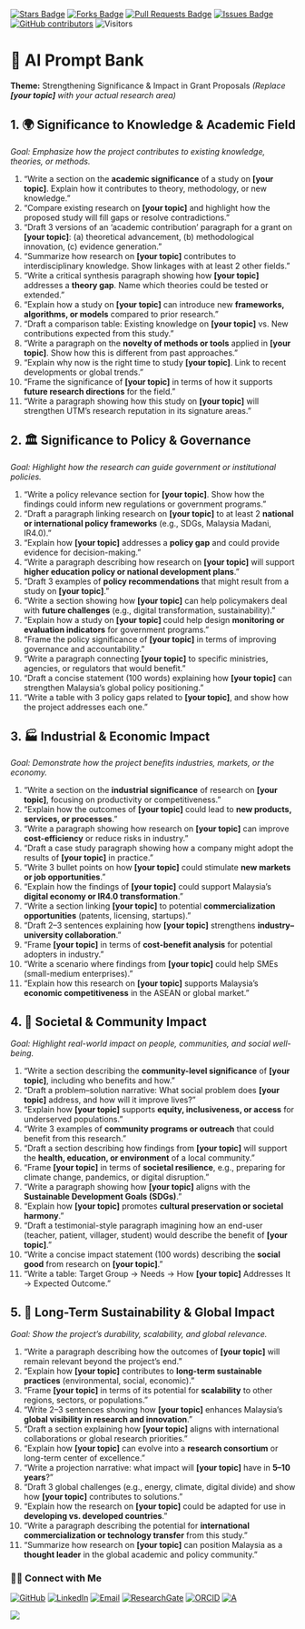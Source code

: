 <a href="https://github.com/drshahizan/short-course/stargazers"><img src="https://img.shields.io/github/stars/drshahizan/short-course" alt="Stars Badge"/></a>
<a href="https://github.com/drshahizan/short-course/network/members"><img src="https://img.shields.io/github/forks/drshahizan/short-course" alt="Forks Badge"/></a>
<a href="https://github.com/drshahizan/short-course/pulls"><img src="https://img.shields.io/github/issues-pr/drshahizan/short-course" alt="Pull Requests Badge"/></a>
<a href="https://github.com/drshahizan/short-course"><img src="https://img.shields.io/github/issues/drshahizan/short-course" alt="Issues Badge"/></a>
<a href="https://github.com/drshahizan/short-course/graphs/contributors"><img alt="GitHub contributors" src="https://img.shields.io/github/contributors/drshahizan/short-course?color=2b9348"></a>
![Visitors](https://api.visitorbadge.io/api/visitors?path=https%3A%2F%2Fgithub.com%2Fdrshahizan%2Fshort-course&labelColor=%23d9e3f0&countColor=%23697689&style=flat)

# 📝 AI Prompt Bank

**Theme:** Strengthening Significance & Impact in Grant Proposals
*(Replace **\[your topic]** with your actual research area)*

## 1. 🌍 Significance to Knowledge & Academic Field

*Goal: Emphasize how the project contributes to existing knowledge, theories, or methods.*

1. “Write a section on the **academic significance** of a study on **\[your topic]**. Explain how it contributes to theory, methodology, or new knowledge.”
2. “Compare existing research on **\[your topic]** and highlight how the proposed study will fill gaps or resolve contradictions.”
3. “Draft 3 versions of an ‘academic contribution’ paragraph for a grant on **\[your topic]**: (a) theoretical advancement, (b) methodological innovation, (c) evidence generation.”
4. “Summarize how research on **\[your topic]** contributes to interdisciplinary knowledge. Show linkages with at least 2 other fields.”
5. “Write a critical synthesis paragraph showing how **\[your topic]** addresses a **theory gap**. Name which theories could be tested or extended.”
6. “Explain how a study on **\[your topic]** can introduce new **frameworks, algorithms, or models** compared to prior research.”
7. “Draft a comparison table: Existing knowledge on **\[your topic]** vs. New contributions expected from this study.”
8. “Write a paragraph on the **novelty of methods or tools** applied in **\[your topic]**. Show how this is different from past approaches.”
9. “Explain why now is the right time to study **\[your topic]**. Link to recent developments or global trends.”
10. “Frame the significance of **\[your topic]** in terms of how it supports **future research directions** for the field.”
11. “Write a paragraph showing how this study on **\[your topic]** will strengthen UTM’s research reputation in its signature areas.”

## 2. 🏛️ Significance to Policy & Governance

*Goal: Highlight how the research can guide government or institutional policies.*

1. “Write a policy relevance section for **\[your topic]**. Show how the findings could inform new regulations or government programs.”
2. “Draft a paragraph linking research on **\[your topic]** to at least 2 **national or international policy frameworks** (e.g., SDGs, Malaysia Madani, IR4.0).”
3. “Explain how **\[your topic]** addresses a **policy gap** and could provide evidence for decision-making.”
4. “Write a paragraph describing how research on **\[your topic]** will support **higher education policy or national development plans**.”
5. “Draft 3 examples of **policy recommendations** that might result from a study on **\[your topic]**.”
6. “Write a section showing how **\[your topic]** can help policymakers deal with **future challenges** (e.g., digital transformation, sustainability).”
7. “Explain how a study on **\[your topic]** could help design **monitoring or evaluation indicators** for government programs.”
8. “Frame the policy significance of **\[your topic]** in terms of improving governance and accountability.”
9. “Write a paragraph connecting **\[your topic]** to specific ministries, agencies, or regulators that would benefit.”
10. “Draft a concise statement (100 words) explaining how **\[your topic]** can strengthen Malaysia’s global policy positioning.”
11. “Write a table with 3 policy gaps related to **\[your topic]**, and show how the project addresses each one.”

## 3. 🏭 Industrial & Economic Impact

*Goal: Demonstrate how the project benefits industries, markets, or the economy.*

1. “Write a section on the **industrial significance** of research on **\[your topic]**, focusing on productivity or competitiveness.”
2. “Explain how the outcomes of **\[your topic]** could lead to **new products, services, or processes**.”
3. “Write a paragraph showing how research on **\[your topic]** can improve **cost-efficiency** or reduce risks in industry.”
4. “Draft a case study paragraph showing how a company might adopt the results of **\[your topic]** in practice.”
5. “Write 3 bullet points on how **\[your topic]** could stimulate **new markets or job opportunities**.”
6. “Explain how the findings of **\[your topic]** could support Malaysia’s **digital economy or IR4.0 transformation**.”
7. “Write a section linking **\[your topic]** to potential **commercialization opportunities** (patents, licensing, startups).”
8. “Draft 2–3 sentences explaining how **\[your topic]** strengthens **industry–university collaboration**.”
9. “Frame **\[your topic]** in terms of **cost-benefit analysis** for potential adopters in industry.”
10. “Write a scenario where findings from **\[your topic]** could help SMEs (small-medium enterprises).”
11. “Explain how this research on **\[your topic]** supports Malaysia’s **economic competitiveness** in the ASEAN or global market.”

## 4. 👥 Societal & Community Impact

*Goal: Highlight real-world impact on people, communities, and social well-being.*

1. “Write a section describing the **community-level significance** of **\[your topic]**, including who benefits and how.”
2. “Draft a problem–solution narrative: What social problem does **\[your topic]** address, and how will it improve lives?”
3. “Explain how **\[your topic]** supports **equity, inclusiveness, or access** for underserved populations.”
4. “Write 3 examples of **community programs or outreach** that could benefit from this research.”
5. “Draft a section describing how findings from **\[your topic]** will support the **health, education, or environment** of a local community.”
6. “Frame **\[your topic]** in terms of **societal resilience**, e.g., preparing for climate change, pandemics, or digital disruption.”
7. “Write a paragraph showing how **\[your topic]** aligns with the **Sustainable Development Goals (SDGs)**.”
8. “Explain how **\[your topic]** promotes **cultural preservation or societal harmony**.”
9. “Draft a testimonial-style paragraph imagining how an end-user (teacher, patient, villager, student) would describe the benefit of **\[your topic]**.”
10. “Write a concise impact statement (100 words) describing the **social good** from research on **\[your topic]**.”
11. “Write a table: Target Group → Needs → How **\[your topic]** Addresses It → Expected Outcome.”

## 5. 🔮 Long-Term Sustainability & Global Impact

*Goal: Show the project’s durability, scalability, and global relevance.*

1. “Write a paragraph describing how the outcomes of **\[your topic]** will remain relevant beyond the project’s end.”
2. “Explain how **\[your topic]** contributes to **long-term sustainable practices** (environmental, social, economic).”
3. “Frame **\[your topic]** in terms of its potential for **scalability** to other regions, sectors, or populations.”
4. “Write 2–3 sentences showing how **\[your topic]** enhances Malaysia’s **global visibility in research and innovation**.”
5. “Draft a section explaining how **\[your topic]** aligns with international collaborations or global research priorities.”
6. “Explain how **\[your topic]** can evolve into a **research consortium** or long-term center of excellence.”
7. “Write a projection narrative: what impact will **\[your topic]** have in **5–10 years**?”
8. “Draft 3 global challenges (e.g., energy, climate, digital divide) and show how **\[your topic]** contributes to solutions.”
9. “Explain how the research on **\[your topic]** could be adapted for use in **developing vs. developed countries**.”
10. “Write a paragraph describing the potential for **international commercialization or technology transfer** from this study.”
11. “Summarize how research on **\[your topic]** can position Malaysia as a **thought leader** in the global academic and policy community.”

### 🙌🏻 Connect with Me
<p align="left">
    <a href="https://github.com/drshahizan" target="_blank"><img alt="GitHub" src="https://img.shields.io/badge/-@drshahizan-181717?style=flat-square&logo=GitHub&logoColor=white"></a>
    <a href="https://www.linkedin.com/in/drshahizan" target="_blank"><img alt="LinkedIn" src="https://img.shields.io/badge/-drshahizan-blue?style=flat-square&logo=Linkedin&logoColor=white&link=https://www.linkedin.com/in/drshahizan/"></a>
    <a href="mailto:shahizan@utm.my" target="_blank"><img alt="Email" src="https://img.shields.io/badge/-shahizan@utm.my-c14438?style=flat-square&logo=Gmail&logoColor=white&link=mailto:shahizan@utm.my.com"></a>
    <a href="https://www.researchgate.net/profile/Mohd-Othman-28" target="_blank"><img alt="ResearchGate" src="https://img.shields.io/badge/-ResearchGate-00CCBB?style=flat-square&logo=ResearchGate&logoColor=white"></a>
    <a href="https://orcid.org/0000-0003-4261-1873" target="_blank"><img alt="ORCID" src="https://img.shields.io/badge/-ORCID-A6CE39?style=flat-square&logo=ORCID&logoColor=white"></a> 
 <a href="https://visitorbadge.io/status?path=https%3A%2F%2Fgithub.com%2Fdrshahizan" target="_blank"><img alt="A" src="https://api.visitorbadge.io/api/visitors?path=https%3A%2F%2Fgithub.com%2Fdrshahizan&labelColor=%23697689&countColor=%23555555&style=plastic"></a>
 
![](https://hit.yhype.me/github/profile?user_id=81284918)
</p>
